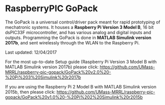 # RaspberryPIC GoPack

The GoPack is a universal control/driver pack meant for rapid prototyping of mechatronic systems. 
It houses a **Raspberry Pi Version 3 Model B**, 16 bit dsPIC33F microcontroller, and has various analog and digital inputs and outputs. Programming the GoPack is done in **MATLAB Simulink version 2017b**, and sent wirelessly through the WLAN to the Raspberry Pi.

Last updated: 12/04/2017

For the most up-to-date Setup guide (Raspberry Pi Version 3 Model B with MATLAB Simulink version 2017b) please click: https://github.com/UMass-MRRL/raspberry-pic-gopack/GoPack%20v2.0%20-%20Pi%203%20Simulink%20r2017b

If you are using the Raspberry Pi 2 Model B with MATLAB Simulink version 2015b, then please click: https://github.com/UMass-MRRL/raspberry-pic-gopack/GoPack%20v1.0%20-%20Pi%202%20Simulink%20r2015b
